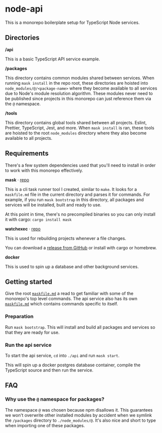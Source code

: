 # node-api

This is a monorepo boilerplate setup for TypeScript Node services.



## Directories

**/api**

This is a basic TypeScript API service example.


**/packages**

This directory contains common modules shared between services. When running `mask install` in the repo root, these directories are hoisted into `node_modules/@/<package-name>` where they become available to all services due to Node's module resolution algorithm. These modules never need to be published since projects in this monorepo can just reference them via the `@` namespace.


**/tools**

This directory contains global tools shared between all projects. Eslint, Prettier, TypeScript, Jest, and more. When `mask install` is ran, these tools are hoisted to the root `node_modules` directory where they also become available to all projects.





## Requirements

There's a few system dependencies used that you'll need to install in order to work with this monorepo effectively.

**mask** · [repo](https://github.com/jakedeichert/mask)

This is a cli task runner tool I created, similar to `make`. It looks for a `maskfile.md` file in the current directory and parses it for commands. For example, if you run `mask bootstrap` in this directory, all packages and services will be installed, built and ready to use.

At this point in time, there's no precompiled binaries so you can only install it with cargo: `cargo install mask`

**watchexec** · [repo](https://github.com/watchexec/watchexec)

This is used for rebuilding projects whenever a file changes.

You can download a [release from GitHub](https://github.com/watchexec/watchexec/releases) or install with cargo or homebrew.

**docker**

This is used to spin up a database and other background services.





## Getting started

Give the root [`maskfile.md`](./maskfile.md) a read to get familiar with some of the monorepo's top level commands. The api service also has its own [`maskfile.md`](./api/maskfile.md) which contains commands specific to itself.

### Preparation

Run `mask bootstrap`. This will install and build all packages and services so that they are ready for use.

### Run the api service

To start the api service, `cd` into `./api` and run `mask start`.

This will spin up a docker postgres database container, compile the TypeScript source and then run the service.





## FAQ

### Why use the `@` namespace for packages?

The namespace `@` was chosen because npm disallows it. This guarantees we won't overwrite other installed modules by accident when we symlink the `/packages` directory to `./node_modules/@`. It's also nice and short to type when importing one of these packages.
